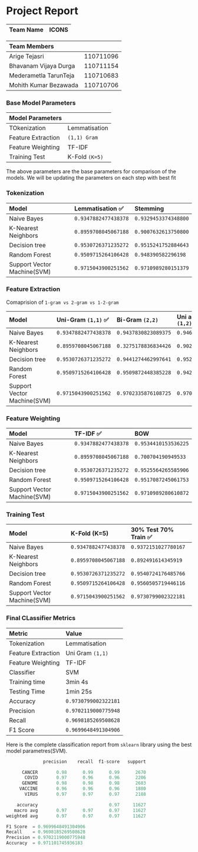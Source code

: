 # Project Report

|Team Name|ICONS|
|:-|:-|

|Team Members||
|:-|:-|
|Arige Tejasri|110711096|
|Bhavanam Vijaya Durga|110711154|
|Mederametla TarunTeja|110710683|
|Mohith Kumar Bezawada|110710706|


### Base Model Parameters
| Model Parameters   |                |
| :----------------- | :------------- |
| TOkenization       | Lemmatisation  |
| Feature Extraction | `(1,1) Gram`   |
| Feature Weighting  | TF-IDF         |
| Training Test      | K-Fold `(K=5)` |

The above parameters are the base parameters for comparison of the models. We will be updating the parameters on each step with best fit

### Tokenization

| Model                       | Lemmatisation ✅     | Stemming             |
| :-------------------------- | :------------------- | :------------------- |
| Naive Bayes                 | `0.9347882477438378` | `0.9329453374348800` |
| K-Nearest Neighbors         | `0.8959708045067188` | `0.9007632613750800` |
| Decision tree               | `0.9530726371235272` | `0.9515241752884643` |
| Random Forest               | `0.9509715264106428` | `0.948390582296198`  |
| Support Vector Machine(SVM) | `0.9715043900251562` | `0.9710989280151379` |

### Feature Extraction

Comaprision of `1-gram vs 2-gram vs 1-2-gram`

| Model                       | Uni-Gram `(1,1)` ✅  | Bi-Gram `(2,2)`      | Uni and Bi-Gram `(1,2)` |
| :-------------------------- | :------------------- | :------------------- | :---------------------- |
| Naive Bayes                 | `0.9347882477438378` | `0.9437830823089375` | `0.9463633198068354`    |
| K-Nearest Neighbors         | `0.8959708045067188` | `0.3275178836834426` | `0.9020532102642846`    |
| Decision tree               | `0.9530726371235272` | `0.9441274462997641` | `0.9527039599402773`    |
| Random Forest               | `0.9509715264106428` | `0.9509872448385228` | `0.9421612478576439`    |
| Support Vector Machine(SVM) | `0.9715043900251562` | `0.9702335876108725` | `0.9707257036864661`    |

### Feature Weighting

| Model                       | TF-IDF ✅            | BOW                  |
| :-------------------------- | :------------------- | :------------------- |
| Naive Bayes                 | `0.9347882477438378` | `0.9534410153536225` |
| K-Nearest Neighbors         | `0.8959708045067188` | `0.700704190949533`  |
| Decision tree               | `0.9530726371235272` | `0.9525564265585906` |
| Random Forest               | `0.9509715264106428` | `0.9517087245061753` |
| Support Vector Machine(SVM) | `0.9715043900251562` | `0.9710989280610872` |

### Training Test

| Model                       | K-Fold (K=5)         | 30% Test 70% Train ✅ |
| :-------------------------- | :------------------- | :-------------------- |
| Naive Bayes                 | `0.9347882477438378` | `0.9372151027780167`  |
| K-Nearest Neighbors         | `0.8959708045067188` | `0.892491614345919`   |
| Decision tree               | `0.9530726371235272` | `0.9540724176485766`  |
| Random Forest               | `0.9509715264106428` | `0.9560505719446116`  |
| Support Vector Machine(SVM) | `0.9715043900251562` | `0.9730799002322181`  |

### Final CLassifier Metrics

| Metric             | Value                |
| :----------------- | :------------------- |
| Tokenization       | Lemmatisation        |
| Feature Extraction | Uni Gram `(1,1)`     |
| Feature Weighting  | TF-IDF               |
| Classifier         | SVM                  |
| Training time      | 3min 4s              |
| Testing Time       | 1min 25s             |
| Accuracy           | `0.9730799002322181` |
| Precision          | `0.9702119000775948` |
| Recall             | `0.9698185269508628` |
| F1 Score           | `0.9699648491304906` |

Here is the complete classification report from `sklearn` library using the best model parametres(SVM).

```python
              precision    recall  f1-score   support

      CANCER       0.98      0.99      0.99      2670
       COVID       0.97      0.96      0.96      2206
      GENOME       0.98      0.98      0.98      2683
     VACCINE       0.96      0.96      0.96      1880
       VIRUS       0.97      0.97      0.97      2188

    accuracy                           0.97     11627
   macro avg       0.97      0.97      0.97     11627
weighted avg       0.97      0.97      0.97     11627

F1 Score  = 0.9699648491304906
Recall    = 0.9698185269508628
Precision = 0.9702119000775948
Accuracy  = 0.971101745936183
```
